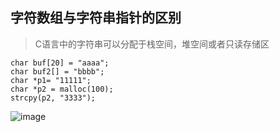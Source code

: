 
## 字符数组与字符串指针的区别
> C语言中的字符串可以分配于栈空间，堆空间或者只读存储区
```
char buf[20] = "aaaa";
char buf2[] = "bbbb";
char *p1= "11111";
char *p2 = malloc(100);
strcpy(p2, "3333");
```
![image](https://note.youdao.com/yws/public/resource/40eb0f2a2bbd5ae78eb3afb88ee1c19d/xmlnote/8B1A0A6C3A25436FB47DC382943CE41C/7874)